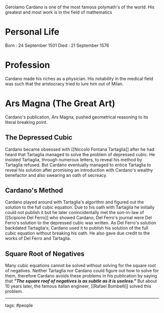 Gerolamo Cardano is one of the most famous polymath's of the world. His greatest and most work is in the field of mathematics  

# Personal Life
Born : 24 September 1501
Died : 21 September 1576

# Profession
Cardano made his riches as a physician. His notability in the medical field was such that the aristocracy tried to lure him out of Milan.

# Ars Magna (The Great Art)
Cardano's publication, Ars Magna, pushed geometrical reasoning to its literal breaking point.

## The Depressed Cubic 
Cardano became obsessed with [[Niccolò Fontana Tartaglia]] after he had heard that Tartaglia managed to solve the problem of depressed cubic. He insisted Tartaglia, through numerous letters, to reveal his method by Tartaglia refused. But Cardano eventually managed to entice Tartaglia to reveal his solution after promising an introduction with Cardano's wealthy benefactor and also swearing an oath of secreacy.

## Cardano's Method
Cardano played around with Tartaglia's algorithm and figured out the solution to the full cubic equation. Due to his oath with Tartaglia he initially could not publish it but he later conincidentally met the son-in-law of [[Scipione Del Ferro]] who showed Cardano, Del Ferro's journal were Del Ferro's solution to the depressed cubic was written. As Del Ferro's solution backdated Tartaglia's, Cardano used it to publish his solution of the full cubic equation without breaking his oath. He also gave due credit to the works of Del Ferro and Tartaglia.

## Square Root of Negatives
Many cubic equations cannot be solved without solving for the square root of negatives. Neither Tartaglia nor Cardano could figure out how to solve for them, therefore Cardano avoids these problems in his publication by saying that ***"The square roof of negatives is as subtle as it is useless."*** But about 10 years later, the famous italian engineer, [[Rafael Bombelli]] solved this problem.

--- 
tags: #people 